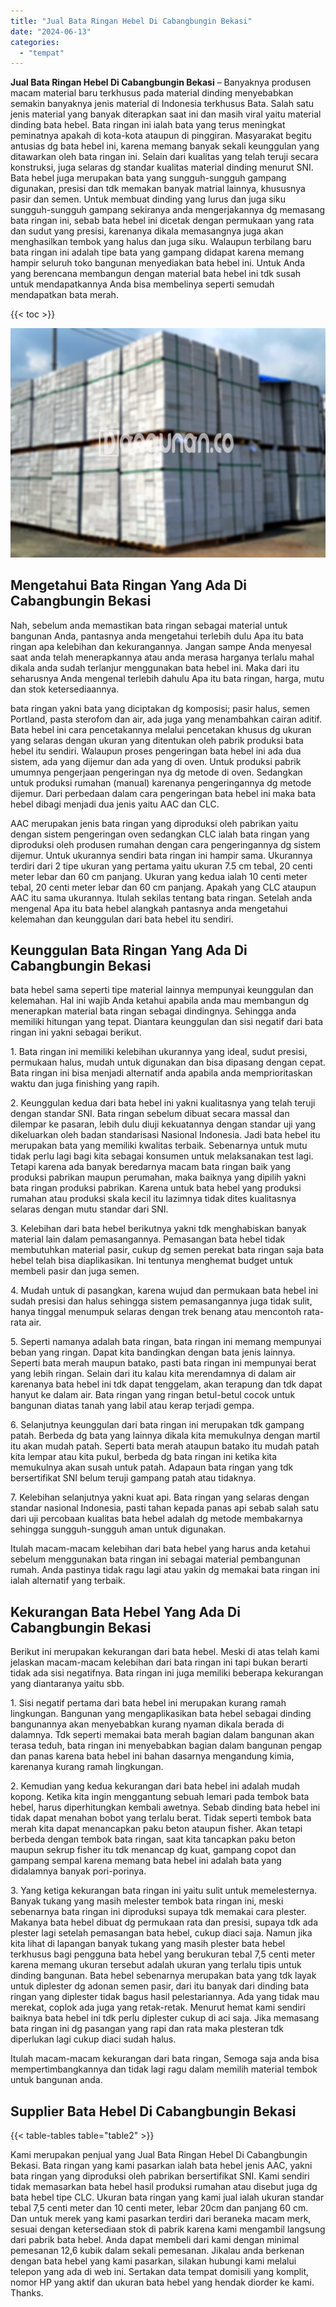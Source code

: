 ```yaml
---
title: "Jual Bata Ringan Hebel Di Cabangbungin Bekasi"
date: "2024-06-13"
categories: 
  - "tempat"
---
```


**Jual Bata Ringan Hebel Di Cabangbungin Bekasi** – Banyaknya produsen macam material baru terkhusus pada material dinding menyebabkan semakin banyaknya jenis material di Indonesia terkhusus Bata. Salah satu jenis material yang banyak diterapkan saat ini dan masih viral yaitu material dinding bata hebel. Bata ringan ini ialah bata yang terus meningkat peminatnya apakah di kota-kota ataupun di pinggiran. Masyarakat begitu antusias dg bata hebel ini, karena memang banyak sekali keunggulan yang ditawarkan oleh bata ringan ini. Selain dari kualitas yang telah teruji secara konstruksi, juga selaras dg standar kualitas material dinding menurut SNI. Bata hebel juga merupakan bata yang sungguh-sungguh gampang digunakan, presisi dan tdk memakan banyak matrial lainnya, khususnya pasir dan semen. Untuk membuat dinding yang lurus dan juga siku sungguh-sungguh gampang sekiranya anda mengerjakannya dg memasang bata ringan ini, sebab bata hebel ini dicetak dengan permukaan yang rata dan sudut yang presisi, karenanya dikala memasangnya juga akan menghasilkan tembok yang halus dan juga siku. Walaupun terbilang baru bata ringan ini adalah tipe bata yang gampang didapat karena memang hampir seluruh toko bangunan menyediakan bata hebel ini. Untuk Anda yang berencana membangun dengan material bata hebel ini tdk susah untuk mendapatkannya Anda bisa membelinya seperti semudah mendapatkan bata merah.

{{< toc >}}

![Jual Bata Ringan Hebel Di Cabangbungin Bekasi](/images/jual-hebel-murah-44.png)

## Mengetahui Bata Ringan Yang Ada Di Cabangbungin Bekasi

Nah, sebelum anda memastikan bata ringan sebagai material untuk bangunan Anda, pantasnya anda mengetahui terlebih dulu Apa itu bata ringan apa kelebihan dan kekurangannya. Jangan sampe Anda menyesal saat anda telah menerapkannya atau anda merasa harganya terlalu mahal dikala anda sudah terlanjur menggunakan bata hebel ini. Maka dari itu seharusnya Anda mengenal terlebih dahulu Apa itu bata ringan, harga, mutu dan stok ketersediaannya.

bata ringan yakni bata yang diciptakan dg komposisi; pasir halus, semen Portland, pasta sterofom dan air, ada juga yang menambahkan cairan aditif. Bata hebel ini cara pencetakannya melalui pencetakan khusus dg ukuran yang selaras dengan ukuran yang ditentukan oleh pabrik produksi bata hebel itu sendiri. Walaupun proses pengeringan bata hebel ini ada dua sistem, ada yang dijemur dan ada yang di oven. Untuk produksi pabrik umumnya pengerjaan pengeringan nya dg metode di oven. Sedangkan untuk produksi rumahan (manual) karenanya pengeringannya dg metode dijemur. Dari perbedaan dalam cara pengeringan bata hebel ini maka bata hebel dibagi menjadi dua jenis yaitu AAC dan CLC.

AAC merupakan jenis bata ringan yang diproduksi oleh pabrikan yaitu dengan sistem pengeringan oven sedangkan CLC ialah bata ringan yang diproduksi oleh produsen rumahan dengan cara pengeringannya dg sistem dijemur. Untuk ukurannya sendiri bata ringan ini hampir sama. Ukurannya terdiri dari 2 tipe ukuran yang pertama yaitu ukuran 7.5 cm tebal, 20 centi meter lebar dan 60 cm panjang. Ukuran yang kedua ialah 10 centi meter tebal, 20 centi meter lebar dan 60 cm panjang. Apakah yang CLC ataupun AAC itu sama ukurannya. Itulah sekilas tentang bata ringan. Setelah anda mengenal Apa itu bata hebel alangkah pantasnya anda mengetahui kelemahan dan keunggulan dari bata hebel itu sendiri.

## Keunggulan Bata Ringan Yang Ada Di Cabangbungin Bekasi

bata hebel sama seperti tipe material lainnya mempunyai keunggulan dan kelemahan. Hal ini wajib Anda ketahui apabila anda mau membangun dg menerapkan material bata ringan sebagai dindingnya. Sehingga anda memiliki hitungan yang tepat. Diantara keunggulan dan sisi negatif dari bata ringan ini yakni sebagai berikut.

1\. Bata ringan ini memiliki kelebihan ukurannya yang ideal, sudut presisi, permukaan halus, mudah untuk digunakan dan bisa dipasang dengan cepat. Bata ringan ini bisa menjadi alternatif anda apabila anda memprioritaskan waktu dan juga finishing yang rapih.

2\. Keunggulan kedua dari bata hebel ini yakni kualitasnya yang telah teruji dengan standar SNI. Bata ringan sebelum dibuat secara massal dan dilempar ke pasaran, lebih dulu diuji kekuatannya dengan standar uji yang dikeluarkan oleh badan standarisasi Nasional Indonesia. Jadi bata hebel itu merupakan bata yang memiliki kwalitas terbaik. Sebenarnya untuk mutu tidak perlu lagi bagi kita sebagai konsumen untuk melaksanakan test lagi. Tetapi karena ada banyak beredarnya macam bata ringan baik yang produksi pabrikan maupun perumahan, maka baiknya yang dipilih yakni bata ringan produksi pabrikan. Karena untuk bata hebel yang produksi rumahan atau produksi skala kecil itu lazimnya tidak dites kualitasnya selaras dengan mutu standar dari SNI.

3\. Kelebihan dari bata hebel berikutnya yakni tdk menghabiskan banyak material lain dalam pemasangannya. Pemasangan bata hebel tidak membutuhkan material pasir, cukup dg semen perekat bata ringan saja bata hebel telah bisa diaplikasikan. Ini tentunya menghemat budget untuk membeli pasir dan juga semen.

4\. Mudah untuk di pasangkan, karena wujud dan permukaan bata hebel ini sudah presisi dan halus sehingga sistem pemasangannya juga tidak sulit, hanya tinggal menumpuk selaras dengan trek benang atau mencontoh rata-rata air.

5\. Seperti namanya adalah bata ringan, bata ringan ini memang mempunyai beban yang ringan. Dapat kita bandingkan dengan bata jenis lainnya. Seperti bata merah maupun batako, pasti bata ringan ini mempunyai berat yang lebih ringan. Selain dari itu kalau kita merendamnya di dalam air karenanya bata hebel ini tdk dapat tenggelam, akan terapung dan tdk dapat hanyut ke dalam air. Bata ringan yang ringan betul-betul cocok untuk bangunan diatas tanah yang labil atau kerap terjadi gempa.

6\. Selanjutnya keunggulan dari bata ringan ini merupakan tdk gampang patah. Berbeda dg bata yang lainnya dikala kita memukulnya dengan martil itu akan mudah patah. Seperti bata merah ataupun batako itu mudah patah kita lempar atau kita pukul, berbeda dg bata ringan ini ketika kita memukulnya akan susah untuk patah. Adapaun bata ringan yang tdk bersertifikat SNI belum teruji gampang patah atau tidaknya.

7\. Kelebihan selanjutnya yakni kuat api. Bata ringan yang selaras dengan standar nasional Indonesia, pasti tahan kepada panas api sebab salah satu dari uji percobaan kualitas bata hebel adalah dg metode membakarnya sehingga sungguh-sungguh aman untuk digunakan.

Itulah macam-macam kelebihan dari bata hebel yang harus anda ketahui sebelum menggunakan bata ringan ini sebagai material pembangunan rumah. Anda pastinya tidak ragu lagi atau yakin dg memakai bata ringan ini ialah alternatif yang terbaik.

## Kekurangan Bata Hebel Yang Ada Di Cabangbungin Bekasi

Berikut ini merupakan kekurangan dari bata hebel. Meski di atas telah kami jelaskan macam-macam kelebihan dari bata ringan ini tapi bukan berarti tidak ada sisi negatifnya. Bata ringan ini juga memiliki beberapa kekurangan yang diantaranya yaitu sbb.

1\. Sisi negatif pertama dari bata hebel ini merupakan kurang ramah lingkungan. Bangunan yang mengaplikasikan bata hebel sebagai dinding bangunannya akan menyebabkan kurang nyaman dikala berada di dalamnya. Tdk seperti memakai bata merah bagian dalam bangunan akan terasa teduh, bata ringan ini menyebabkan bagian dalam bangunan pengap dan panas karena bata hebel ini bahan dasarnya mengandung kimia, karenanya kurang ramah lingkungan.

2\. Kemudian yang kedua kekurangan dari bata hebel ini adalah mudah kopong. Ketika kita ingin menggantung sebuah lemari pada tembok bata hebel, harus diperhitungkan kembali awetnya. Sebab dinding bata hebel ini tidak dapat menahan bobot yang terlalu berat. Tidak seperti tembok bata merah kita dapat menancapkan paku beton ataupun fisher. Akan tetapi berbeda dengan tembok bata ringan, saat kita tancapkan paku beton maupun sekrup fisher itu tdk menancap dg kuat, gampang copot dan gampang sempal karena memang bata hebel ini adalah bata yang didalamnya banyak pori-porinya.

3\. Yang ketiga kekurangan bata ringan ini yaitu sulit untuk memelesternya. Banyak tukang yang masih melester tembok bata ringan ini, meski sebenarnya bata ringan ini diproduksi supaya tdk memakai cara plester. Makanya bata hebel dibuat dg permukaan rata dan presisi, supaya tdk ada plester lagi setelah pemasangan bata hebel, cukup diaci saja. Namun jika kita lihat di lapangan banyak tukang yang masih plester bata hebel terkhusus bagi pengguna bata hebel yang berukuran tebal 7,5 centi meter karena memang ukuran tersebut adalah ukuran yang terlalu tipis untuk dinding bangunan. Bata hebel sebenarnya merupakan bata yang tdk layak untuk diplester dg adonan semen pasir, dari itu banyak dari dinding bata ringan yang diplester tidak bagus hasil pelestariannya. Ada yang tidak mau merekat, coplok ada juga yang retak-retak. Menurut hemat kami sendiri baiknya bata hebel ini tdk perlu diplester cukup di aci saja. Jika memasang bata ringan ini dg pasangan yang rapi dan rata maka plesteran tdk diperlukan lagi cukup diaci sudah halus.

Itulah macam-macam kekurangan dari bata ringan, Semoga saja anda bisa mempertimbangkannya dan tidak lagi ragu dalam memilih material tembok untuk bangunan anda.

## Supplier Bata Hebel Di Cabangbungin Bekasi

{{< table-tables table="table2" >}}

Kami merupakan penjual yang Jual Bata Ringan Hebel Di Cabangbungin Bekasi. Bata ringan yang kami pasarkan ialah bata hebel jenis AAC, yakni bata ringan yang diproduksi oleh pabrikan bersertifikat SNI. Kami sendiri tidak memasarkan bata hebel hasil produksi rumahan atau disebut juga dg bata hebel tipe CLC. Ukuran bata ringan yang kami jual ialah ukuran standar tebal 7,5 centi meter dan 10 centi meter, lebar 20cm dan panjang 60 cm. Dan untuk merek yang kami pasarkan terdiri dari beraneka macam merk, sesuai dengan ketersediaan stok di pabrik karena kami mengambil langsung dari pabrik bata hebel. Anda dapat membeli dari kami dengan minimal pemesanan 12,6 kubik dalam sekali pemesanan. Jikalau anda berkenan dengan bata hebel yang kami pasarkan, silakan hubungi kami melalui telepon yang ada di web ini. Sertakan data tempat domisili yang komplit, nomor HP yang aktif dan ukuran bata hebel yang hendak diorder ke kami. Thanks.

